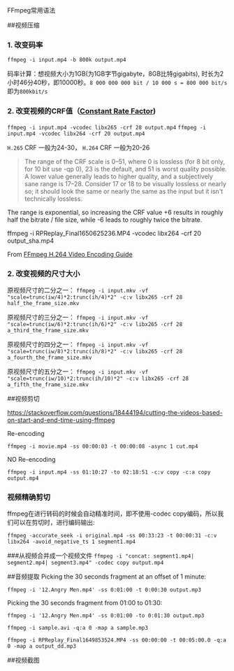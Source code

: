 FFmpeg常用语法

##视频压缩

### 1. 改变码率

`ffmpeg -i input.mp4 -b 800k output.mp4`

>
码率计算：想视频大小为1GB(为1GB字节gigabyte，8GB比特gigabits), 时长为2小时46分40秒，即10000秒。`8 000 000 000 bit / 10 000 s = 800 000 bit/s` 即为`800kbit/s`

### 2. 改变视频的CRF值（[Constant Rate Factor](https://slhck.info/video/2017/02/24/crf-guide.html))

`ffmpeg -i input.mp4 -vcodec libx265 -crf 28 output.mp4`
`ffmpeg -i input.mp4 -vcodec libx264 -crf 20 output.mp4`

`H.265` CRF 一般为24-30，  `H.264` CRF 一般为20-26

>The range of the CRF scale is 0–51, where 0 is lossless (for 8 bit only, for 10 bit use -qp 0), 23 is the default, and 51 is worst quality possible. A lower value generally leads to higher quality, and a subjectively sane range is 17–28. Consider 17 or 18 to be visually lossless or nearly so; it should look the same or nearly the same as the input but it isn't technically lossless.
>
The range is exponential, so increasing the CRF value +6 results in roughly half the bitrate / file size, while -6 leads to roughly twice the bitrate.
>
ffmpeg -i RPReplay_Final1650625236.MP4 -vcodec libx264 -crf 20 output_sha.mp4

From [FFmpeg H.264 Video Encoding Guide](https://trac.ffmpeg.org/wiki/Encode/H.264)

### 2. 改变视频的尺寸大小

原视频尺寸的二分之一：
`ffmpeg -i input.mkv -vf "scale=trunc(iw/4)*2:trunc(ih/4)*2" -c:v libx265 -crf 28 half_the_frame_size.mkv`

原视频尺寸的三分之一：
`ffmpeg -i input.mkv -vf "scale=trunc(iw/6)*2:trunc(ih/6)*2" -c:v libx265 -crf 28 a_third_the_frame_size.mkv`

原视频尺寸的四分之一：
`ffmpeg -i input.mkv -vf "scale=trunc(iw/8)*2:trunc(ih/8)*2" -c:v libx265 -crf 28 a_fourth_the_frame_size.mkv`

原视频尺寸的五分之一：
`ffmpeg -i input.mkv -vf "scale=trunc(iw/10)*2:trunc(ih/10)*2" -c:v libx265 -crf 28 a_fifth_the_frame_size.mkv`

##视频剪切

https://stackoverflow.com/questions/18444194/cutting-the-videos-based-on-start-and-end-time-using-ffmpeg

Re-encoding

`ffmpeg -i movie.mp4 -ss 00:00:03 -t 00:00:08 -async 1 cut.mp4`

NO Re-encoding

`ffmpeg -i input.mp4 -ss 01:10:27 -to 02:18:51 -c:v copy -c:a copy output.mp4`

### 视频精确剪切
ffmpeg在进行转码的时候会自动精准时间，即不使用-codec copy编码，所以我们可以在剪切时，进行编码输出:

`ffmpeg -accurate_seek -i original.mp4 -ss 00:33:23 -t 00:00:31 -c:v libx264 -avoid_negative_ts 1 segment1.mp4`

###从视频合并成一个视频文件
`ffmpeg -i "concat: segment1.mp4| segment2.mp4| segment3.mp4" -codec copy output.mp4`


##音频提取
Picking the 30 seconds fragment at an offset of 1 minute:

`ffmpeg -i '12.Angry Men.mp4' -ss 0:01:00 -t 0:00:30 output.mp3`

Picking the 30 seconds fragment from 01:00 to 01:30:

`ffmpeg -i '12.Angry Men.mp4' -ss 0:01:00 -to 0:01:30 output.mp3`

`ffmpeg -i sample.avi -q:a 0 -map a sample.mp3`

`ffmpeg -i RPReplay_Final1649853524.MP4 -ss 00:00:00 -t 00:05:00.0 -q:a 0 -map a output_dd.mp3`

##视频截图


